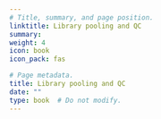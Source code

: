 ```yaml
---
# Title, summary, and page position.
linktitle: Library pooling and QC
summary: 
weight: 4
icon: book
icon_pack: fas

# Page metadata.
title: Library pooling and QC
date: ""
type: book  # Do not modify.
---
```


